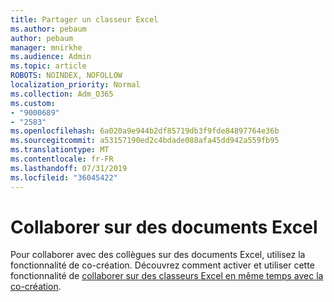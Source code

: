 ```yaml
---
title: Partager un classeur Excel
ms.author: pebaum
author: pebaum
manager: mnirkhe
ms.audience: Admin
ms.topic: article
ROBOTS: NOINDEX, NOFOLLOW
localization_priority: Normal
ms.collection: Adm_O365
ms.custom:
- "9000689"
- "2583"
ms.openlocfilehash: 6a020a9e944b2df85719db3f9fde84897764e36b
ms.sourcegitcommit: a53157190ed2c4bdade088afa45dd942a559fb95
ms.translationtype: MT
ms.contentlocale: fr-FR
ms.lasthandoff: 07/31/2019
ms.locfileid: "36045422"
---
```

# <a name="collaborate-on-excel-documents"></a>Collaborer sur des documents Excel

Pour collaborer avec des collègues sur des documents Excel, utilisez la fonctionnalité de co-création. Découvrez comment activer et utiliser cette fonctionnalité de [collaborer sur des classeurs Excel en même temps avec la co-création](https://support.office.com/article/7152aa8b-b791-414c-a3bb-3024e46fb104).